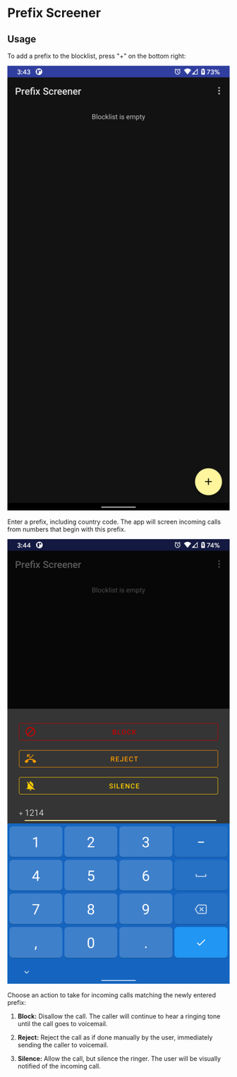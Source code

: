 # Prefix Screener

## Usage

To add a prefix to the blocklist, press "+" on the bottom right:

![Add a new prefix](screenshots/empty_blocklist.png)

Enter a prefix, including country code. The app will screen incoming calls from numbers that begin with this prefix.

![Choose screen action](screenshots/new_prefix.png)

Choose an action to take for incoming calls matching the newly entered prefix:

1. **Block:** Disallow the call. The caller will continue to hear a ringing
tone until the call goes to voicemail.

2. **Reject:** Reject the call as if done manually by the user, immediately
sending the caller to voicemail.

3. **Silence:** Allow the call, but silence the ringer. The user will be
visually notified of the incoming call.
